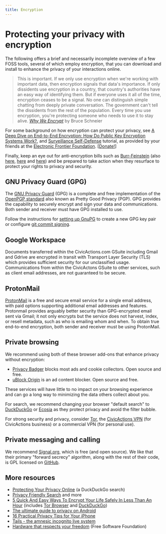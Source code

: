 ```yaml
---
title: Encryption
---
```


# Protecting your privacy with encryption

The following offers a brief and necessarily incomplete overview of a few FOSS tools, several of which employ encryption, that you can download and install to enhance the privacy of your interactions online.

> This is important. If we only use encryption when we're working with important data, then encryption signals that data's importance. If only dissidents use encryption in a country, that country's authorities have an easy way of identifying them. But if everyone uses it all of the time, encryption ceases to be a signal. No one can distinguish simple chatting from deeply private conversation. The government can't tell the dissidents from the rest of the population. Every time you use encryption, you're protecting someone who needs to use it to stay alive.
> _[Why We Encrypt](https://www.schneier.com/blog/archives/2015/06/why_we_encrypt.html)_ by Bruce Schneier

For some background on how encryption can protect your privacy, see [A Deep Dive on End-to-End Encryption: How Do Public Key Encryption Systems Work?](https://ssd.eff.org/module/deep-dive-end-end-encryption-how-do-public-key-encryption-systems-work), and [Surveillance Self-Defense](https://ssd.eff.org/en) tutorial, as provided by your friends at the [Electronic Frontier Foundation](https://www.eff.org/). \[[Donate!](https://supporters.eff.org/donate/)\]

Finally, keep an eye out for anti-encryption bills such as [Burr-Feinstein](https://www.techdirt.com/articles/20160527/08343534565/burr-feinstein-anti-encryption-bill-has-no-support-wont-be-moving-forward-anytime-soon.shtml) (also [here](https://www.wired.com/2016/04/senates-draft-encryption-bill-privacy-nightmare/), [here](https://www.engadget.com/2016/09/10/anti-encryption-bill-proposed-changes/) and [here](https://duckduckgo.com/?q=anti-encryption%2Bbill&ia=web)) and be prepared to take action when they resurface to protect your rights to privacy and security.

## GNU Privacy Guard (GPG)

The [GNU Privacy Guard](https://www.gnupg.org/) (GPG) is a complete and free implementation of the [OpenPGP standard](https://www.ietf.org/rfc/rfc4880.txt) also known as Pretty Good Privacy (PGP). GPG provides the capability to securely encrypt and sign your data and communications. Both sender and receiver must have GPG installed to use.

Follow the instructions for [setting up GnuPG](./gnupg.md) to create a new GPG key pair or configure [git commit signing](../../practice-areas/engineering/git.md#commit-signing).

## Google Workspace

Documents transferred within the CivicActions.com GSuite including Gmail and Gdrive are encrypted in transit with Transport Layer Security (TLS) which provides sufficient security for our unclassified usage. Communications from within the CivicActons GSuite to other services, such as client email addresses, are not guaranteed to be secure.

## ProtonMail

[ProtonMail](https://protonmail.com/) is a free and secure email service for a single email address, with paid options supporting additional email addresses and features. Protonmail provides arguably better security than GPG-encrypted email sent via Gmail; it not only encrypts but the service does not harvest, index, or resell metadata, such as who is emailing whom and when. To obtain true end-to-end encryption, both sender and receiver must be using ProtonMail.

## Private browsing

We recommend using both of these browser add-ons that enhance privacy without encryption:

- [Privacy Badger](https://privacybadger.org/) blocks most ads and cookie collectors. Open source and free.
- [uBlock Origin](https://ublockorigin.com) is an ad content blocker. Open source and free.

These services will have little to no impact on your browsing experience and can go a long way to minimizing the data others collect about you.

For search, we recommend changing your browser "default search" to [DuckDuckGo](https://duckduckgo.com/) or [Ecosia](https://www.ecosia.org/) as they protect privacy and avoid the filter bubble.

For strong security and privacy, consider [Tor](https://www.torproject.org/), the [CivicActions VPN](https://git.civicactions.net/devops/internal-it-wireguard-vpn/tree/master) (for CivicActions business) or a commercial VPN (for personal use).

## Private messaging and calling

We recommend [Signal.org](https://signal.org/), which is free (and open source). We like that their primary "forward secrecy" algorithm, along with the rest of their code, is GPL licensed on [GitHub](https://github.com/signalapp/).

## More resources

- [Protecting Your Privacy Online](https://duckduckgo.com/?q=protecting+your+privacy+online) (a DuckDuckGo search)
- [Privacy Friendly Search](https://info.ecosia.org/privacy) and more
- [5 Quick And Easy Ways To Encrypt Your Life Safely In Less Than An Hour](https://www.lifehack.org/562648/5-quick-and-easy-way-encrypt-your-life-safely) (includes [Tor Browser](https://www.torproject.org/projects/torbrowser.html.en) and [DuckDuckGo](https://duckduckgo.com/))
- [The ultimate guide to privacy on Android](https://www.computerworld.com/article/3545530/ultimate-guide-to-privacy-on-android.html)
- [16 Practical Privacy Tips for Your iPhone](https://www.nytimes.com/wirecutter/guides/iphone-privacy-tips/)
- [Tails - the amnesic incognito live system](https://tails.boum.org/)
- [Hardware that respects your freedom](https://ryf.fsf.org/) (Free Software Foundation)
